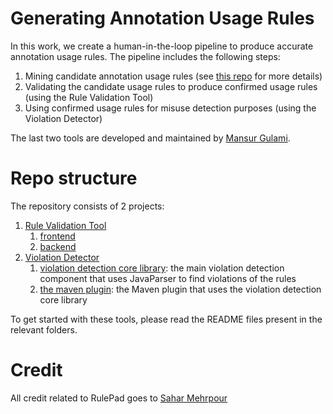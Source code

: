# Generating Annotation Usage Rules

In this work, we create a human-in-the-loop pipeline to produce accurate annotation usage rules. The pipeline includes the following steps:
1. Mining candidate annotation usage rules (see [this repo](https://github.com/ualberta-smr/MiningAnnotationUsageRules) for more details)
2. Validating the candidate usage rules to produce confirmed usage rules (using the Rule Validation Tool)
3. Using confirmed usage rules for misuse detection purposes (using the Violation Detector)

The last two tools are developed and maintained by [Mansur Gulami](https://github.com/MensurOwary).

# Repo structure 
The repository consists of 2 projects:

1. [Rule Validation Tool](./ui)
    1. [frontend](./ui/frontend/)
    2. [backend](./ui/backend)
2. [Violation Detector](./violation-detector/)
    1. [violation detection core library](./violation-detector/violation-detection): the main violation detection component that uses JavaParser to find violations of the rules
    2. [the maven plugin](./violation-detector/violation-detector-maven-plugin): the Maven plugin that uses the violation detection core library

To get started with these tools, please read the README files present in the relevant folders.

# Credit
All credit related to RulePad goes to [Sahar Mehrpour](https://github.com/SaharMehrpour)
